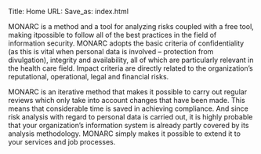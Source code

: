 Title: Home
URL:
Save_as: index.html

MONARC is a method and a tool for analyzing risks coupled with a free tool,
making itpossible to follow all of the best practices in the field of
information security. MONARC adopts the basic criteria of confidentiality (as
this is vital when personal data is involved – protection from divulgation),
integrity and availability, all of which are particularly relevant in the health
care field. Impact criteria are directly related to the organization’s
reputational, operational, legal and financial risks.

MONARC is an iterative method that makes it possible to carry out regular
reviews which only take into account changes that have been made. This means
that considerable time is saved in achieving compliance. And since risk analysis
with regard to personal data is carried out, it is highly probable that your
organization’s information system is already partly covered by its analysis
methodology. MONARC simply makes it possible to extend it to your services and
job processes.
